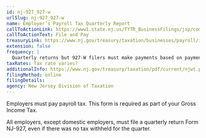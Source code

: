 ```yaml
---
id: nj-927_927-w
urlSlug: nj-927_927-w
name: Employer’s Payroll Tax Quarterly Report
callToActionLink: https://www1.state.nj.us/TYTR_BusinessFilings/jsp/common/Login.jsp?taxcode=45
callToActionText: File and Pay
treasuryLink: https://www.nj.gov/treasury/taxation/businesses/payroll/index.shtml
extension: false
frequency: |
  Quarterly returns but 927-W filers must make payments based on payment schedule (e.g. weekly, biweekly etc.
taxRates: Tax rate varies?
additionalInfo: https://www.nj.gov/treasury/taxation/pdf/current/njwt.pdf
filingMethod: online
filingDetails:
agency: New Jersey Division of Taxation
---
```


Employers must pay payroll tax. This form is required as part of your Gross Income Tax.

All employers, except domestic employers, must file a quarterly return Form NJ-927, even if there was no tax withheld for the quarter.
